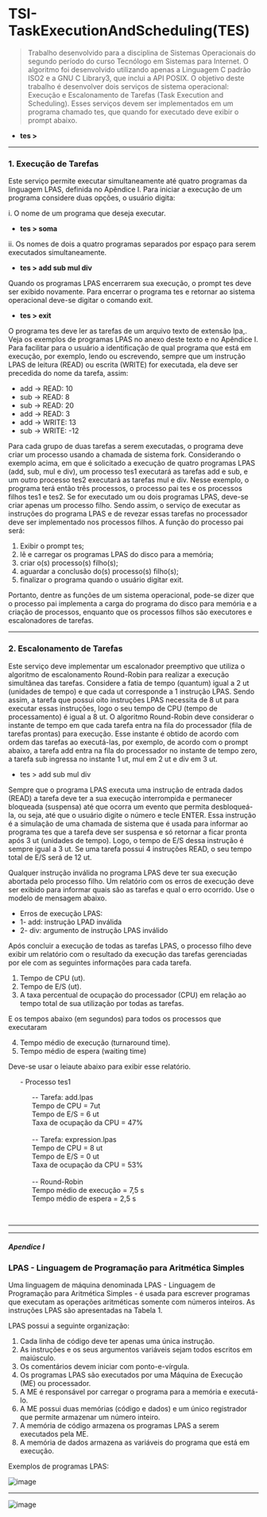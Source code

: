 # TSI-TaskExecutionAndScheduling(TES)
> Trabalho desenvolvido para a disciplina de Sistemas Operacionais do segundo período do curso Tecnólogo em Sistemas para Internet. 
O algoritmo foi desenvolvido utilizando apenas a Linguagem C padrão ISO2 e a GNU C Library3, que inclui a API POSIX. 
O objetivo deste trabalho é desenvolver dois serviços de sistema operacional: Execução e
Escalonamento de Tarefas (Task Execution and Scheduling). Esses serviços devem ser implementados
em um programa chamado tes, que quando for executado deve exibir o prompt abaixo.

* <strong>tes ></strong>

<hr/>
<h3>1. Execução de Tarefas</h3>

Este serviço permite executar simultaneamente até quatro programas da linguagem LPAS,
definida no Apêndice I. Para iniciar a execução de um programa considere duas opções, o usuário
digita:

i. O nome de um programa que deseja executar.
* <strong>tes > soma </strong> 

ii. Os nomes de dois a quatro programas separados por espaço para serem executados simultaneamente.
* <strong>tes > add sub mul div</strong>

Quando os programas LPAS encerrarem sua execução, o prompt tes deve ser exibido
novamente. Para encerrar o programa tes e retornar ao sistema operacional deve-se digitar o
comando exit.

* <strong>tes > exit</strong>

O programa tes deve ler as tarefas de um arquivo texto de extensão lpa,. Veja os exemplos de
programas LPAS no anexo deste texto e no Apêndice I.
Para facilitar para o usuário a identificação de qual programa que está em execução, por
exemplo, lendo ou escrevendo, sempre que um instrução LPAS de leitura (READ) ou escrita
(WRITE) for executada, ela deve ser precedida do nome da tarefa, assim:

* add -> READ: 10
* sub -> READ: 8
* sub -> READ: 20
* add -> READ: 3
* add -> WRITE: 13
* sub -> WRITE: -12

Para cada grupo de duas tarefas a serem executadas, o programa deve criar um processo
usando a chamada de sistema fork. Considerando o exemplo acima, em que é solicitado a
execução de quatro programas LPAS (add, sub, mul e div), um processo tes1 executará as tarefas add
e sub, e um outro processo tes2 executará as tarefas mul e div. Nesse exemplo, o programa terá
então três processos, o processo pai tes e os processos filhos tes1 e tes2. Se for executado um ou
dois programas LPAS, deve-se criar apenas um processo filho. Sendo assim, o serviço de executar
as instruções do programa LPAS e de revezar essas tarefas no processador deve ser implementado
nos processos filhos. A função do processo pai será:

1. Exibir o prompt tes;
2. lê e carregar os programas LPAS do disco para a memória;
3. criar o(s) processo(s) filho(s);
4. aguardar a conclusão do(s) processo(s) filho(s);
5. finalizar o programa quando o usuário digitar exit.

Portanto, dentre as funções de um sistema operacional, pode-se dizer que o processo pai
implementa a carga do programa do disco para memória e a criação de processos, enquanto que
os processos filhos são executores e escalonadores de tarefas.

<hr/>
<h3>2. Escalonamento de Tarefas</h3>

Este serviço deve implementar um escalonador preemptivo que utiliza o algoritmo de
escalonamento Round-Robin para realizar a execução simultânea das tarefas.
Considere a fatia de tempo (quantum) igual a 2 ut (unidades de tempo) e que cada ut
corresponde a 1 instrução LPAS. Sendo assim, a tarefa que possui oito instruções LPAS necessita
de 8 ut para executar essas instruções, logo o seu tempo de CPU (tempo de processamento) é
igual a 8 ut.
O algoritmo Round-Robin deve considerar o instante de tempo em que cada tarefa entra na fila
do processador (fila de tarefas prontas) para execução. Esse instante é obtido de acordo com
ordem das tarefas ao executá-las, por exemplo, de acordo com o prompt abaixo, a tarefa add entra
na fila do processador no instante de tempo zero, a tarefa sub ingressa no instante 1 ut, mul em 2
ut e div em 3 ut.

* tes > add sub mul div

Sempre que o programa LPAS executa uma instrução de entrada dados (READ) a tarefa deve ter
a sua execução interrompida e permanecer bloqueada (suspensa) até que ocorra um evento que
permita desbloqueá-la, ou seja, até que o usuário digite o número e tecle ENTER. Essa instrução é
a simulação de uma chamada de sistema que é usada para informar ao programa tes que a tarefa
deve ser suspensa e só retornar a ficar pronta após 3 ut (unidades de tempo). Logo, o tempo de
E/S dessa instrução é sempre igual a 3 ut. Se uma tarefa possui 4 instruções READ, o seu tempo
total de E/S será de 12 ut.

Qualquer instrução inválida no programa LPAS deve ter sua execução abortada pelo processo
filho. Um relatório com os erros de execução deve ser exibido para informar quais são as tarefas e
qual o erro ocorrido. Use o modelo de mensagem abaixo.

* Erros de execução LPAS:
* 1- add: instrução LPAD inválida
* 2- div: argumento de instrução LPAS inválido

Após concluir a execução de todas as tarefas LPAS, o processo filho deve exibir um relatório com o
resultado da execução das tarefas gerenciadas por ele com as seguintes informações para cada
tarefa.

1. Tempo de CPU (ut).
2. Tempo de E/S (ut).
3. A taxa percentual de ocupação do processador (CPU) em relação ao tempo total de sua
utilização por todas as tarefas.

E os tempos abaixo (em segundos) para todos os processos que executaram

4. Tempo médio de execução (turnaround time).
5. Tempo médio de espera (waiting time)

Deve-se usar o leiaute abaixo para exibir esse relatório.

<ul>
- Processo tes1 <br>
 
<ul>
-- Tarefa: add.lpas <br>
Tempo de CPU = 7ut <br>
Tempo de E/S = 6 ut <br>
Taxa de ocupação da CPU = 47% <br>
<br>
-- Tarefa: expression.lpas <br>
Tempo de CPU = 8 ut <br>
Tempo de E/S = 0 ut <br>
Taxa de ocupação da CPU = 53% <br>
<br>
-- Round-Robin <br>
Tempo médio de execução = 7,5 s <br>
Tempo médio de espera = 2,5 s <br>
</ul>
</ul>

<br><hr><hr>

<h5> Apendice I </h5>

<h3>LPAS - Linguagem de Programação para Aritmética Simples</h3>

Uma linguagem de máquina denominada LPAS - Linguagem de Programação para Aritmética
Simples - é usada para escrever programas que executam as operações aritméticas somente com
números inteiros. As instruções LPAS são apresentadas na Tabela 1.

LPAS possui a seguinte organização:

1. Cada linha de código deve ter apenas uma única instrução.
2. As instruções e os seus argumentos variáveis sejam todos escritos em maiúsculo.
3. Os comentários devem iniciar com ponto-e-vírgula.
4. Os programas LPAS são executados por uma Máquina de Execução (ME) ou processador.
5. A ME é responsável por carregar o programa para a memória e executá-lo.
6. A ME possui duas memórias (código e dados) e um único registrador que permite armazenar
um número inteiro.
7. A memória de código armazena os programas LPAS a serem executados pela ME.
8. A memória de dados armazena as variáveis do programa que está em execução.

Exemplos de programas LPAS:

![image](https://user-images.githubusercontent.com/81810017/202273701-cb097b85-bee4-48f5-9eed-b87709b4e27b.png)

<hr>

![image](https://user-images.githubusercontent.com/81810017/202273867-c56f0adf-abe3-455c-86ff-7b310106a0dd.png)
